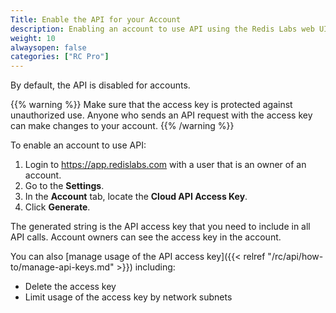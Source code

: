 ```yaml
---
Title: Enable the API for your Account
description: Enabling an account to use API using the Redis Labs web UI
weight: 10
alwaysopen: false
categories: ["RC Pro"]
---
```

By default, the API is disabled for accounts.

{{% warning %}}
Make sure that the access key is protected against unauthorized use. Anyone who sends an API request with the access key can make changes to your account.
{{% /warning %}}

To enable an account to use API:

1. Login to <https://app.redislabs.com> with a user that is an owner of an account.
1. Go to the **Settings**.
1. In the **Account** tab, locate the **Cloud API Access Key**.
1. Click **Generate**.

The generated string is the API access key that you need to include in all API calls.
Account owners can see the access key in the account.

You can also [manage usage of the API access key]({{< relref "/rc/api/how-to/manage-api-keys.md" >}}) including:

- Delete the access key
- Limit usage of the access key by network subnets
